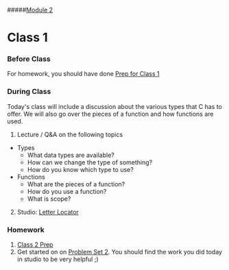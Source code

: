 #####[Module 2](../../)

# Class 1

### Before Class
For homework, you should have done [Prep for Class 1](../class1-prep)

### During Class
Today's class will include a discussion about the various types that C has to offer. We will also go over the pieces of a function and how functions are used.

1. Lecture / Q&A on the following topics
  * Types
	* What data types are available?
	* How can we change the type of something?
	* How do you know which type to use?
  * Functions
	* What are the pieces of a function?
	* How do you use a function?
	* What is scope?

2. Studio: [Letter Locator](../studios/letter-locator)

### Homework
1. [Class 2 Prep](../class2-prep) 
2. Get started on on [Problem Set 2](../problem-set). You should find the work you did today in studio to be very helpful ;)
